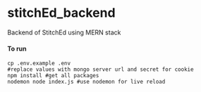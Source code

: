 # stitchEd_backend

Backend of StitchEd using MERN stack


#### To run
    cp .env.example .env
    #replace values with mongo server url and secret for cookie
    npm install #get all packages
    nodemon node index.js #use nodemon for live reload
